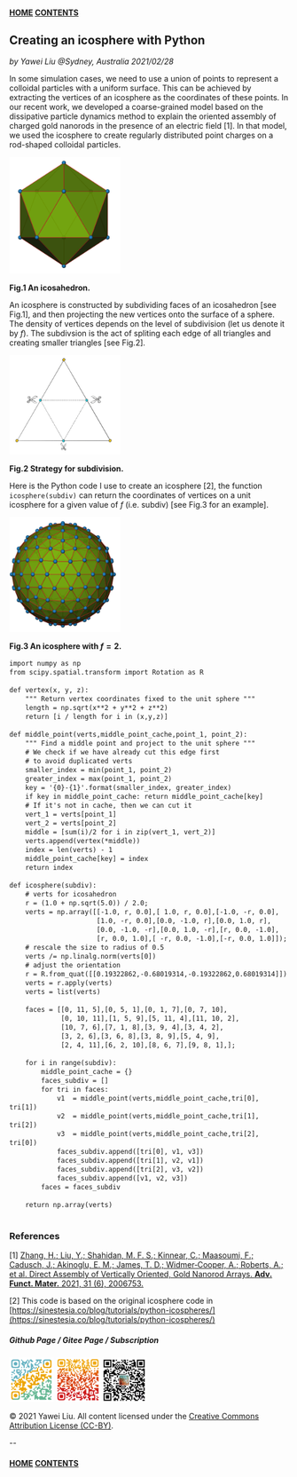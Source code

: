 #### [HOME](../../index.html) [CONTENTS](../index.html)

## Creating an icosphere with Python

*by Yawei Liu  @Sydney, Australia 2021/02/28*

In some simulation cases, we need to use a union of points to represent a colloidal particles with a uniform surface. This can be achieved by extracting the vertices of an icosphere as the coordinates of these points. In our recent work, we developed a coarse-grained model based on the dissipative particle dynamics method to explain the oriented assembly of charged gold nanorods in the presence of an electric field [1]. In that model, we used the icosphere to create regularly distributed point charges on a rod-shaped colloidal particles.

<img src="images/icosphere/icosahedron.png" alt="github page" width="200" />

**Fig.1 An icosahedron.**

An icosphere is constructed by subdividing faces of an icosahedron [see Fig.1], and then projecting the new vertices onto the surface of a sphere. The density of vertices depends on the level of subdivision (let us denote it by $f$). The subdivsion is the act of spliting each edge of all triangles and creating smaller triangles [see Fig.2].

<img src="images/icosphere/subdivision.png" alt="github page" width="200" />

**Fig.2 Strategy for subdivision.**

Here is the Python code I use to create an icosphere [2], the function ```icosphere(subdiv)``` can return the coordinates of vertices on a unit icosphere for a given value of $f$ (i.e. subdiv) [see Fig.3 for an example].

<img src="images/icosphere/icosphere.png" alt="github page" width="200" />

**Fig.3 An icosphere with $f=2$.**


```
import numpy as np
from scipy.spatial.transform import Rotation as R

def vertex(x, y, z): 
    """ Return vertex coordinates fixed to the unit sphere """ 
    length = np.sqrt(x**2 + y**2 + z**2) 
    return [i / length for i in (x,y,z)] 

def middle_point(verts,middle_point_cache,point_1, point_2): 
    """ Find a middle point and project to the unit sphere """ 
    # We check if we have already cut this edge first 
    # to avoid duplicated verts 
    smaller_index = min(point_1, point_2) 
    greater_index = max(point_1, point_2) 
    key = '{0}-{1}'.format(smaller_index, greater_index) 
    if key in middle_point_cache: return middle_point_cache[key] 
    # If it's not in cache, then we can cut it 
    vert_1 = verts[point_1] 
    vert_2 = verts[point_2] 
    middle = [sum(i)/2 for i in zip(vert_1, vert_2)] 
    verts.append(vertex(*middle)) 
    index = len(verts) - 1 
    middle_point_cache[key] = index 
    return index

def icosphere(subdiv):
    # verts for icosahedron
    r = (1.0 + np.sqrt(5.0)) / 2.0;
    verts = np.array([[-1.0, r, 0.0],[ 1.0, r, 0.0],[-1.0, -r, 0.0],
                      [1.0, -r, 0.0],[0.0, -1.0, r],[0.0, 1.0, r],
                      [0.0, -1.0, -r],[0.0, 1.0, -r],[r, 0.0, -1.0],
                      [r, 0.0, 1.0],[ -r, 0.0, -1.0],[-r, 0.0, 1.0]]);
    # rescale the size to radius of 0.5
    verts /= np.linalg.norm(verts[0])
    # adjust the orientation
    r = R.from_quat([[0.19322862,-0.68019314,-0.19322862,0.68019314]])
    verts = r.apply(verts)
    verts = list(verts)

    faces = [[0, 11, 5],[0, 5, 1],[0, 1, 7],[0, 7, 10],
             [0, 10, 11],[1, 5, 9],[5, 11, 4],[11, 10, 2],
             [10, 7, 6],[7, 1, 8],[3, 9, 4],[3, 4, 2],
             [3, 2, 6],[3, 6, 8],[3, 8, 9],[5, 4, 9],
             [2, 4, 11],[6, 2, 10],[8, 6, 7],[9, 8, 1],];
    
    for i in range(subdiv):
        middle_point_cache = {}
        faces_subdiv = []
        for tri in faces: 
            v1  = middle_point(verts,middle_point_cache,tri[0], tri[1])
            v2  = middle_point(verts,middle_point_cache,tri[1], tri[2])
            v3  = middle_point(verts,middle_point_cache,tri[2], tri[0])
            faces_subdiv.append([tri[0], v1, v3]) 
            faces_subdiv.append([tri[1], v2, v1]) 
            faces_subdiv.append([tri[2], v3, v2]) 
            faces_subdiv.append([v1, v2, v3]) 
        faces = faces_subdiv
                
    return np.array(verts)
    
```

### References

[1] [Zhang, H.; Liu, Y.; Shahidan, M. F. S.; Kinnear, C.; Maasoumi, F.; Cadusch, J.; Akinoglu, E. M.; James, T. D.; Widmer‐Cooper, A.; Roberts, A.; et al. Direct Assembly of Vertically Oriented, Gold Nanorod Arrays. **Adv. Funct. Mater.** 2021, 31 (6), 2006753.](https://onlinelibrary.wiley.com/doi/10.1002/adfm.202006753)

[2] This code is based on the original icosphere code in [https://sinestesia.co/blog/tutorials/python-icospheres/](https://sinestesia.co/blog/tutorials/python-icospheres/)



##### Github Page / Gitee Page / Subscription
<img src="images/github_yawei.png" alt="github page" width="80" height="80" />
<img src="images/gitee_yawei.png" alt="gitee page" width="80" height="80" />
<img src="images/wechat.png" alt="wechat" width="80" height="80" />

<footer>
    <script async src="//busuanzi.ibruce.info/busuanzi/2.3/busuanzi.pure.mini.js"></script>
    <span id="busuanzi_container_page_pv" style='display:none'>
      <h6>view <span id="busuanzi_value_page_pv">       </span> times</h6>
    </span>
</footer>

<p>&copy; 2021 Yawei Liu. All content licensed under the <a href="https://creativecommons.org/licenses/by/4.0/legalcode">Creative Commons Attribution License (CC-BY)</a>.</p>

--
#### [HOME](../../index.html) [CONTENTS](../index.html)
